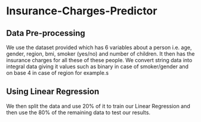 # Insurance-Charges-Predictor

## Data Pre-processing
We use the dataset provided which has 6 variables about a person i.e. age, gender, region, bmi, smoker (yes/no) and number of children. It then has the insurance charges for all these of these people. We convert string data into integral data giving it values such as binary in case of smoker/gender and on base 4 in case of region for example.s

## Using Linear Regression
We then split the data and use 20% of it to train our Linear Regression and then use the 80% of the remaining data to test our results.